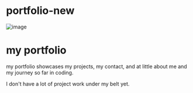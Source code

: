 # portfolio-new

![image](https://user-images.githubusercontent.com/112996304/192411196-f13159ec-2123-4bf1-a2bf-4cff929e5dc1.png)

# my portfolio

my portfolio showcases my projects, my contact, and at little about me and my journey so far in coding.

I don't have a lot of project work under my belt yet.
